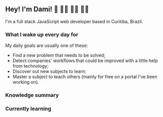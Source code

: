 ## Hey! I'm Dami! 👋 👨‍💻 👨‍🏫 👨‍🎓

I'm a full stack JavaScript web developer based in Curitiba, Brazil.

### What I wake up every day for

My daily goals are usually one of these:
- Find a new problem that needs to be solved;
- Detect companies' workflows that could be improved with a little help from technology;
- Discover out new subjects to learn;
- Master a subject to teach others (mainly for free on a portal I've been working on).

### Knowledge summary



### Currently learning



<!--
**dami-i/dami-i** is a ✨ _special_ ✨ repository because its `README.md` (this file) appears on your GitHub profile.

Here are some ideas to get you started:

- 🔭 I’m currently working on ...
- 🌱 I’m currently learning ...
- 👯 I’m looking to collaborate on ...
- 🤔 I’m looking for help with ...
- 💬 Ask me about ...
- 📫 How to reach me: ...
- 😄 Pronouns: ...
- ⚡ Fun fact: ...

-->
